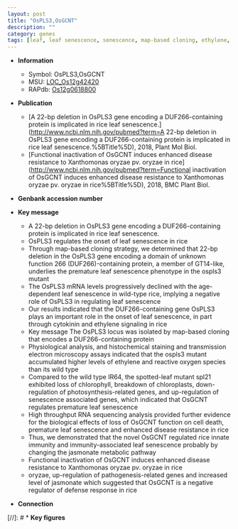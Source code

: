 ```yaml
---
layout: post
title: "OsPLS3,OsGCNT"
description: ""
category: genes
tags: [leaf, leaf senescence, senescence, map-based cloning, ethylene, cytokinin, reactive oxygen species, resistance, defense, jasmonate, defense response, disease, disease resistance, cell death, immunity, innate immunity]
---
```


* **Information**  
    + Symbol: OsPLS3,OsGCNT  
    + MSU: [LOC_Os12g42420](http://rice.plantbiology.msu.edu/cgi-bin/ORF_infopage.cgi?orf=LOC_Os12g42420)  
    + RAPdb: [Os12g0618800](http://rapdb.dna.affrc.go.jp/viewer/gbrowse_details/irgsp1?name=Os12g0618800)  

* **Publication**  
    + [A 22-bp deletion in OsPLS3 gene encoding a DUF266-containing protein is implicated in rice leaf senescence.](http://www.ncbi.nlm.nih.gov/pubmed?term=A 22-bp deletion in OsPLS3 gene encoding a DUF266-containing protein is implicated in rice leaf senescence.%5BTitle%5D), 2018, Plant Mol Biol.
    + [Functional inactivation of OsGCNT induces enhanced disease resistance to Xanthomonas oryzae pv. oryzae in rice](http://www.ncbi.nlm.nih.gov/pubmed?term=Functional inactivation of OsGCNT induces enhanced disease resistance to Xanthomonas oryzae pv. oryzae in rice%5BTitle%5D), 2018, BMC Plant Biol.

* **Genbank accession number**  

* **Key message**  
    + A 22-bp deletion in OsPLS3 gene encoding a DUF266-containing protein is implicated in rice leaf senescence.
    + OsPLS3 regulates the onset of leaf senescence in rice
    + Through map-based cloning strategy, we determined that 22-bp deletion in the OsPLS3 gene encoding a domain of unknown function 266 (DUF266)-containing protein, a member of GT14-like, underlies the premature leaf senescence phenotype in the ospls3 mutant
    + The OsPLS3 mRNA levels progressively declined with the age-dependent leaf senescence in wild-type rice, implying a negative role of OsPLS3 in regulating leaf senescence
    + Our results indicated that the DUF266-containing gene OsPLS3 plays an important role in the onset of leaf senescence, in part through cytokinin and ethylene signaling in rice
    + Key message The OsPLS3 locus was isolated by map-based cloning that encodes a DUF266-containing protein
    + Physiological analysis, and histochemical staining and transmission electron microscopy assays indicated that the ospls3 mutant accumulated higher levels of ethylene and reactive oxygen species than its wild type
    + Compared to the wild type IR64, the spotted-leaf mutant spl21 exhibited loss of chlorophyll, breakdown of chloroplasts, down-regulation of photosynthesis-related genes, and up-regulation  of senescence associated genes, which indicated that OsGCNT regulates premature leaf senescence
    + High throughput RNA sequencing analysis provided further evidence for the biological effects of loss of OsGCNT function on cell death, premature leaf senescence and enhanced disease resistance in rice
    + Thus, we demonstrated that the novel OsGCNT regulated rice innate immunity and immunity-associated leaf senescence probably by changing the jasmonate metabolic  pathway
    + Functional inactivation of OsGCNT induces enhanced disease resistance to Xanthomonas oryzae pv. oryzae in rice
    + oryzae, up-regulation of pathogenesis-related genes and increased level of jasmonate which suggested that OsGCNT is a negative  regulator of defense response in rice

* **Connection**  

[//]: # * **Key figures**  


